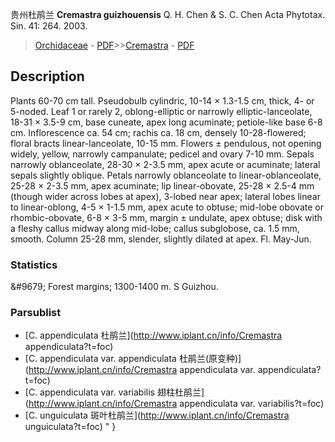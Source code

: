 贵州杜鹃兰 **Cremastra guizhouensis** Q. H. Chen & S. C. Chen Acta Phytotax. Sin. 41: 264. 2003.

> [Orchidaceae](http://www.iplant.cn/info/Orchidaceae?t=foc) - [PDF](http://www.iplant.cn/foc/pdf/Orchidaceae.pdf)>>[Cremastra](http://www.iplant.cn/info/Cremastra?t=foc) - [PDF](http://www.iplant.cn/foc/pdf/Cremastra.pdf)

## Description

Plants 60-70 cm tall. Pseudobulb cylindric, 10-14 × 1.3-1.5 cm, thick, 4- or 5-noded. Leaf 1 or rarely 2, oblong-elliptic or narrowly elliptic-lanceolate, 18-31 × 3.5-9 cm, base cuneate, apex long acuminate; petiole-like base 6-8 cm. Inflorescence ca. 54 cm; rachis ca. 18 cm, densely 10-28-flowered; floral bracts linear-lanceolate, 10-15 mm. Flowers ± pendulous, not opening widely, yellow, narrowly campanulate; pedicel and ovary 7-10 mm. Sepals narrowly oblanceolate, 28-30 × 2-3.5 mm, apex acute or acuminate; lateral sepals slightly oblique. Petals narrowly oblanceolate to linear-oblanceolate, 25-28 × 2-3.5 mm, apex acuminate; lip linear-obovate, 25-28 × 2.5-4 mm (though wider across lobes at apex), 3-lobed near apex; lateral lobes linear to linear-oblong, 4-5 × 1-1.5 mm, apex acute to obtuse; mid-lobe obovate or rhombic-obovate, 6-8 × 3-5 mm, margin ± undulate, apex obtuse; disk with a fleshy callus midway along mid-lobe; callus subglobose, ca. 1.5 mm, smooth. Column 25-28 mm, slender, slightly dilated at apex. Fl. May-Jun.

### Statistics
&amp;#9679; Forest margins; 1300-1400 m. S Guizhou.



### Parsublist

* [C.  appendiculata  杜鹃兰](http://www.iplant.cn/info/Cremastra appendiculata?t=foc)
* [C.  appendiculata var. appendiculata  杜鹃兰(原变种)](http://www.iplant.cn/info/Cremastra appendiculata var. appendiculata?t=foc)
* [C.  appendiculata var. variabilis  翅柱杜鹃兰](http://www.iplant.cn/info/Cremastra appendiculata var. variabilis?t=foc)
* [C.  unguiculata  斑叶杜鹃兰](http://www.iplant.cn/info/Cremastra unguiculata?t=foc)
"
}